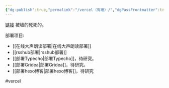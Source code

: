 ```yaml
---
{"dg-publish":true,"permalink":"/vercel（有墙）/","dgPassFrontmatter":true,"noteIcon":""}
---
```



[链接](https://vercel.com/)
被墙的死死的。

部署项目:
- [[在线大声朗读部署\|在线大声朗读部署]]
- [[rsshub部署\|rsshub部署]]
- [[部署Typecho\|部署Typecho]]，待研究。
- [[部署Gridea\|部署Gridea]]，待研究。
- [[部署hexo博客\|部署hexo博客]]，待研究

#vercel